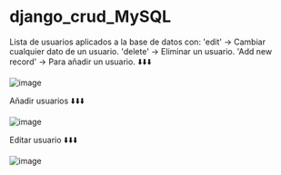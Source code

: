 # django_crud_MySQL
Lista de usuarios aplicados a la base de datos con:
'edit' -> Cambiar cualquier dato de un usuario. 
'delete' -> Eliminar un usuario.
'Add new record' -> Para añadir un usuario.
⬇️⬇️⬇️

![image](https://github.com/sergi-espin/django_crud_MySQL/assets/132584932/6501478e-3fad-4dbd-bb6e-dcad175fa3a1)

Añadir usuarios 
⬇️⬇️⬇️

![image](https://github.com/sergi-espin/django_crud_MySQL/assets/132584932/79ae484b-a68a-499d-ad21-76b8cfa2eb4e)

Editar usuario 
⬇️⬇️⬇️

![image](https://github.com/sergi-espin/django_crud_MySQL/assets/132584932/8f6f3b7a-3b8e-4f38-84ca-041d793cf7a5)

